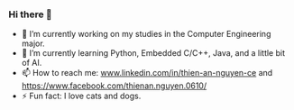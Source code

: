 ### Hi there 👋

- 🔭 I’m currently working on my studies in the Computer Engineering major.
- 🌱 I’m currently learning Python, Embedded C/C++, Java, and a little bit of AI.
- 📫 How to reach me: www.linkedin.com/in/thien-an-nguyen-ce and https://www.facebook.com/thienan.nguyen.0610/
- ⚡ Fun fact: I love cats and dogs.

<!--
**NguyenThienAn0610/NguyenThienAn0610** is a ✨ _special_ ✨ repository because its `README.md` (this file) appears on your GitHub profile.

Here are some ideas to get you started:

- 🔭 I’m currently working on ...
- 🌱 I’m currently learning ...
- 👯 I’m looking to collaborate on ...
- 🤔 I’m looking for help with ...
- 💬 Ask me about ...
- 📫 How to reach me: ...
- 😄 Pronouns: ...
- ⚡ Fun fact: ...
-->
